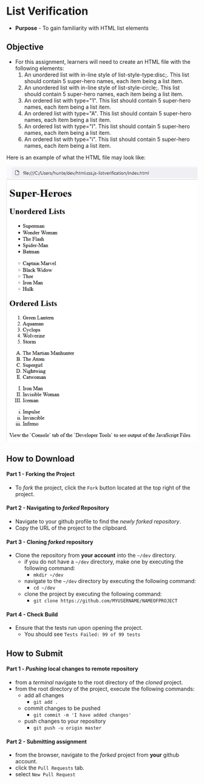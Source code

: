 # List Verification

* **Purpose** - To gain familiarity with HTML list elements




## Objective
* For this assignment, learners will need to create an HTML file with the following elements:
  1. An unordered list with in-line style of list-style-type:disc;. This list should contain 5 super-hero names, each item being a list item.
  2. An unordered list with in-line style of list-style-circle;. This list should contain 5 super-hero names, each item being a list item.
  3. An ordered list with type="1". This list should contain 5 super-hero names, each item being a list item.
  4. An ordered list with type="A". This list should contain 5 super-hero names, each item being a list item.
  5. An ordered list with type="I". This list should contain 5 super-hero names, each item being a list item.
  6. An ordered list with type="i". This list should contain 5 super-hero names, each item being a list item.

Here is an example of what the HTML file may look like:

![](./img/solution.PNG)




## How to Download

#### Part 1 - Forking the Project
* To _fork_ the project, click the `Fork` button located at the top right of the project.


#### Part 2 - Navigating to _forked_ Repository
* Navigate to your github profile to find the _newly forked repository_.
* Copy the URL of the project to the clipboard.

#### Part 3 - Cloning _forked_ repository
* Clone the repository from **your account** into the `~/dev` directory.
  * if you do not have a `~/dev` directory, make one by executing the following command:
    * `mkdir ~/dev`
  * navigate to the `~/dev` directory by executing the following command:
    * `cd ~/dev`
  * clone the project by executing the following command:
    * `git clone https://github.com/MYUSERNAME/NAMEOFPROJECT`

#### Part 4 - Check Build
* Ensure that the tests run upon opening the project.
    * You should see `Tests Failed: 99 of 99 tests`







## How to Submit

#### Part 1 -  _Pushing_ local changes to remote repository
* from a _terminal_ navigate to the root directory of the _cloned_ project.
* from the root directory of the project, execute the following commands:
    * add all changes
      * `git add .`
    * commit changes to be pushed
      * `git commit -m 'I have added changes'`
    * push changes to your repository
      * `git push -u origin master`

#### Part 2 - Submitting assignment
* from the browser, navigate to the _forked_ project from **your** github account.
* click the `Pull Requests` tab.
* select `New Pull Request`
